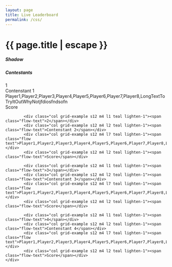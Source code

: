 ```yaml
---
layout: page
title: Live Leaderboard
permalink: /css/
---
```


<h1 class="page-title">{{ page.title | escape }}</h1>

<div class="section">
    <h5>Shadow</h5>
    <div class="row">
              <div class="col s12 m4 l2">
                <p class="z-depth-0 shadow-demo"></p>
              </div>
              <div class="col s12 m4 l2">
                <p class="z-depth-1 shadow-demo"></p>
              </div>
              <div class="col s12 m4 l2">
                <p class="z-depth-2 shadow-demo"></p>
              </div>
              <div class="col s12 m4 l2">
                <p class="z-depth-3 shadow-demo"></p>
              </div>
              <div class="col s12 m4 l2">
                <p class="z-depth-4 shadow-demo"></p>
              </div>
              <div class="col s12 m4 l2">
                <p class="z-depth-5 shadow-demo"></p>
              </div>
    </div>
</div>
<div class="divider"></div>
<div class="section">
    <h5>Contestants</h5>
    <div class="row">
            <div class="col grid-example s12 m4 l1 teal lighten-1"><span class="flow-text">1</span></div>
            <div class="col grid-example s12 m4 l2 teal lighten-1"><span class="flow-text">Contenstant 1</span></div>
            <div class="col grid-example s12 m4 l7 teal lighten-1"><span class="flow text">Player1,Player2,Player3,Player4,Player5,Player6,Player7,Player8,LongTextToTryItOutWhyNotjfdiosfndsofn</span></div>
            <div class="col grid-example s12 m4 l2 teal lighten-1"><span class="flow-text">Score</span></div>
            
            <div class="col grid-example s12 m4 l1 teal lighten-1"><span class="flow-text">2</span></div>
            <div class="col grid-example s12 m4 l2 teal lighten-1"><span class="flow-text">Contenstant 2</span></div>
            <div class="col grid-example s12 m4 l7 teal lighten-1"><span class="flow text">Player1,Player2,Player3,Player4,Player5,Player6,Player7,Player8,LongTextToTryItOutWhyNotjfdiosfndsofn</span></div>
            <div class="col grid-example s12 m4 l2 teal lighten-1"><span class="flow-text">Score</span></div>
            
            <div class="col grid-example s12 m4 l1 teal lighten-1"><span class="flow-text">3</span></div>
            <div class="col grid-example s12 m4 l2 teal lighten-1"><span class="flow-text">Contenstant 3</span></div>
            <div class="col grid-example s12 m4 l7 teal lighten-1"><span class="flow text">Player1,Player2,Player3,Player4,Player5,Player6,Player7,Player8,LongTextToTryItOutWhyNotjfdiosfndsofn</span></div>
            <div class="col grid-example s12 m4 l2 teal lighten-1"><span class="flow-text">Score</span></div>
            
            <div class="col grid-example s12 m4 l1 teal lighten-1"><span class="flow-text">4</span></div>
            <div class="col grid-example s12 m4 l2 teal lighten-1"><span class="flow-text">Contenstant 4</span></div>
            <div class="col grid-example s12 m4 l7 teal lighten-1"><span class="flow text">Player1,Player2,Player3,Player4,Player5,Player6,Player7,Player8,LongTextToTryItOutWhyNotjfdiosfndsofn</span></div>
            <div class="col grid-example s12 m4 l2 teal lighten-1"><span class="flow-text">Score</span></div>
    </div>
</div>
